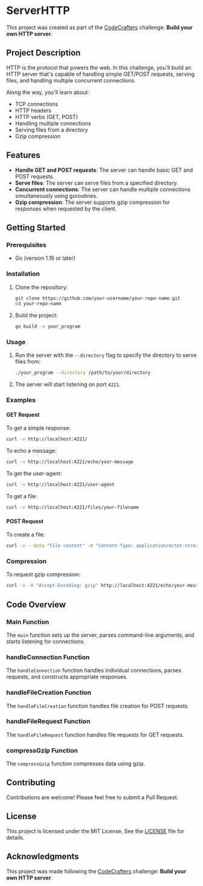 # ServerHTTP

This project was created as part of the [CodeCrafters](https://app.codecrafters.io/catalog) challenge: **Build your own HTTP server**.

## Project Description

HTTP is the protocol that powers the web. In this challenge, you'll build an HTTP server that's capable of handling simple GET/POST requests, serving files, and handling multiple concurrent connections.

Along the way, you'll learn about:
- TCP connections
- HTTP headers
- HTTP verbs (GET, POST)
- Handling multiple connections
- Serving files from a directory
- Gzip compression

## Features

- **Handle GET and POST requests**: The server can handle basic GET and POST requests.
- **Serve files**: The server can serve files from a specified directory.
- **Concurrent connections**: The server can handle multiple connections simultaneously using goroutines.
- **Gzip compression**: The server supports gzip compression for responses when requested by the client.

## Getting Started

### Prerequisites

- Go (version 1.16 or later)

### Installation

1. Clone the repository:
    ```sh
    git clone https://github.com/your-username/your-repo-name.git
    cd your-repo-name
    ```

2. Build the project:
    ```sh
    go build -o your_program
    ```

### Usage

1. Run the server with the `--directory` flag to specify the directory to serve files from:
    ```sh
    ./your_program --directory /path/to/your/directory
    ```

2. The server will start listening on port `4221`.

### Examples

#### GET Request

To get a simple response:

```sh
curl -v http://localhost:4221/
```

To echo a message:

```sh
curl -v http://localhost:4221/echo/your-message
```

To get the user-agent:

```sh
curl -v http://localhost:4221/user-agent
```

To get a file:

```sh
curl -v http://localhost:4221/files/your-filename
```

#### POST Request

To create a file:

```sh
curl -v --data "file content" -H "Content-Type: application/octet-stream" http://localhost:4221/files/your-filename
```

### Compression

To request gzip compression:

```sh
curl -v -H "Accept-Encoding: gzip" http://localhost:4221/echo/your-message
```

## Code Overview

### Main Function

The `main` function sets up the server, parses command-line arguments, and starts listening for connections.

### handleConnection Function

The `handleConnection` function handles individual connections, parses requests, and constructs appropriate responses.

### handleFileCreation Function

The `handleFileCreation` function handles file creation for POST requests.

### handleFileRequest Function

The `handleFileRequest` function handles file requests for GET requests.

### compressGzip Function

The `compressGzip` function compresses data using gzip.

## Contributing

Contributions are welcome! Please feel free to submit a Pull Request.

## License

This project is licensed under the MIT License. See the [LICENSE](LICENSE) file for details.

## Acknowledgments

This project was made following the [CodeCrafters](https://app.codecrafters.io/catalog) challenge: **Build your own HTTP server**.
